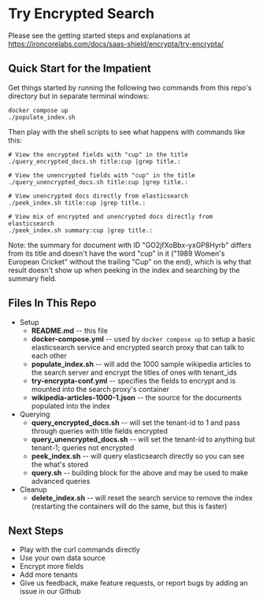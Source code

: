 # Try Encrypted Search

Please see the getting started steps and explanations at https://ironcorelabs.com/docs/saas-shield/encrypta/try-encrypta/

## Quick Start for the Impatient

Get things started by running the following two commands from this repo's directory but in separate terminal windows:

```
docker compose up
./populate_index.sh
```

Then play with the shell scripts to see what happens with commands like this:

```
# View the encrypted fields with "cup" in the title
./query_encrypted_docs.sh title:cup |grep title.:

# View the unencrypted fields with "cup" in the title
./query_unencrypted_docs.sh title:cup |grep title.:

# View unencrypted docs directly from elasticsearch
./peek_index.sh title:cup |grep title.:

# View mix of encrypted and unencrypted docs directly from elasticsearch
./peek_index.sh summary:cup |grep title.:
```

Note: the summary for document with ID "GO2jfXoBbx-yxGP8Hyrb" differs from its title and doesn't have the word "cup" in it ("1989 Women's European Cricket" without the trailing "Cup" on the end), which is why that result doesn't show up when peeking in the index and searching by the summary field.

## Files In This Repo

* Setup
    * **README.md** -- this file
    * **docker-compose.yml** -- used by `docker compose up` to setup a basic elasticsearch service and encrypted search proxy that can talk to each other
    * **populate_index.sh** -- will add the 1000 sample wikipedia articles to the search server and encrypt the titles of ones with tenant_ids
    * **try-encrypta-conf.yml** -- specifies the fields to encrypt and is mounted into the search proxy's container
    * **wikipedia-articles-1000-1.json** -- the source for the documents populated into the index
* Querying
    * **query_encrypted_docs.sh** -- will set the tenant-id to 1 and pass through queries with title fields encrypted
    * **query_unencrypted_docs.sh** -- will set the tenant-id to anything but tenant-1; queries not encrypted
    * **peek_index.sh** -- will query elasticsearch directly so you can see the what's stored
    * **query.sh** -- building block for the above and may be used to make advanced queries
* Cleanup
    * **delete_index.sh** -- will reset the search service to remove the index (restarting the containers will do the same, but this is faster)

## Next Steps

* Play with the curl commands directly
* Use your own data source
* Encrypt more fields
* Add more tenants
* Give us feedback, make feature requests, or report bugs by adding an issue in our Github

